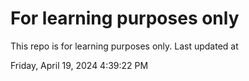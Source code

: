 # For learning purposes only
This repo is for learning purposes only.
Last updated at

Friday, April 19, 2024 4:39:22 PM

